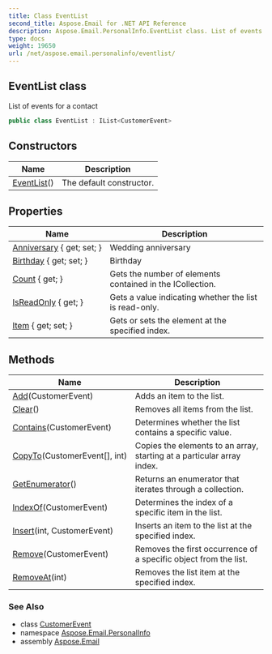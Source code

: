 ```yaml
---
title: Class EventList
second_title: Aspose.Email for .NET API Reference
description: Aspose.Email.PersonalInfo.EventList class. List of events for a contact
type: docs
weight: 19650
url: /net/aspose.email.personalinfo/eventlist/
---
```

## EventList class

List of events for a contact

```csharp
public class EventList : IList<CustomerEvent>
```

## Constructors

| Name | Description |
| --- | --- |
| [EventList](eventlist/)() | The default constructor. |

## Properties

| Name | Description |
| --- | --- |
| [Anniversary](../../aspose.email.personalinfo/eventlist/anniversary/) { get; set; } | Wedding anniversary |
| [Birthday](../../aspose.email.personalinfo/eventlist/birthday/) { get; set; } | Birthday |
| [Count](../../aspose.email.personalinfo/eventlist/count/) { get; } | Gets the number of elements contained in the ICollection. |
| [IsReadOnly](../../aspose.email.personalinfo/eventlist/isreadonly/) { get; } | Gets a value indicating whether the list is read-only. |
| [Item](../../aspose.email.personalinfo/eventlist/item/) { get; set; } | Gets or sets the element at the specified index. |

## Methods

| Name | Description |
| --- | --- |
| [Add](../../aspose.email.personalinfo/eventlist/add/)(CustomerEvent) | Adds an item to the list. |
| [Clear](../../aspose.email.personalinfo/eventlist/clear/)() | Removes all items from the list. |
| [Contains](../../aspose.email.personalinfo/eventlist/contains/)(CustomerEvent) | Determines whether the list contains a specific value. |
| [CopyTo](../../aspose.email.personalinfo/eventlist/copyto/)(CustomerEvent[], int) | Copies the elements to an array, starting at a particular array index. |
| [GetEnumerator](../../aspose.email.personalinfo/eventlist/getenumerator/)() | Returns an enumerator that iterates through a collection. |
| [IndexOf](../../aspose.email.personalinfo/eventlist/indexof/)(CustomerEvent) | Determines the index of a specific item in the list. |
| [Insert](../../aspose.email.personalinfo/eventlist/insert/)(int, CustomerEvent) | Inserts an item to the list at the specified index. |
| [Remove](../../aspose.email.personalinfo/eventlist/remove/)(CustomerEvent) | Removes the first occurrence of a specific object from the list. |
| [RemoveAt](../../aspose.email.personalinfo/eventlist/removeat/)(int) | Removes the list item at the specified index. |

### See Also

* class [CustomerEvent](../customerevent/)
* namespace [Aspose.Email.PersonalInfo](../../aspose.email.personalinfo/)
* assembly [Aspose.Email](../../)


